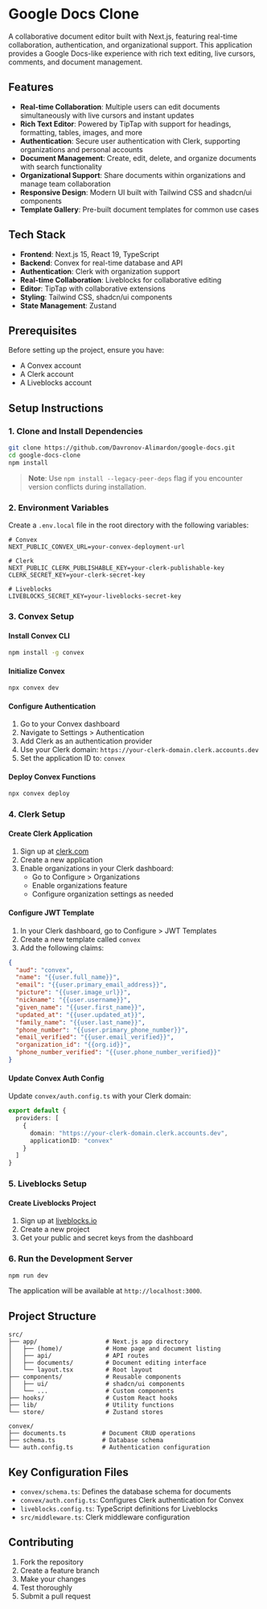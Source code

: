 # Google Docs Clone

A collaborative document editor built with Next.js, featuring real-time collaboration, authentication, and organizational support. This application provides a Google Docs-like experience with rich text editing, live cursors, comments, and document management.

## Features

- **Real-time Collaboration**: Multiple users can edit documents simultaneously with live cursors and instant updates
- **Rich Text Editor**: Powered by TipTap with support for headings, formatting, tables, images, and more
- **Authentication**: Secure user authentication with Clerk, supporting organizations and personal accounts
- **Document Management**: Create, edit, delete, and organize documents with search functionality
- **Organizational Support**: Share documents within organizations and manage team collaboration
- **Responsive Design**: Modern UI built with Tailwind CSS and shadcn/ui components
- **Template Gallery**: Pre-built document templates for common use cases

## Tech Stack

- **Frontend**: Next.js 15, React 19, TypeScript
- **Backend**: Convex for real-time database and API
- **Authentication**: Clerk with organization support
- **Real-time Collaboration**: Liveblocks for collaborative editing
- **Editor**: TipTap with collaborative extensions
- **Styling**: Tailwind CSS, shadcn/ui components
- **State Management**: Zustand

## Prerequisites

Before setting up the project, ensure you have:

- A Convex account
- A Clerk account
- A Liveblocks account

## Setup Instructions

### 1. Clone and Install Dependencies

```bash
git clone https://github.com/Davronov-Alimardon/google-docs.git
cd google-docs-clone
npm install
```

> **Note**: Use `npm install --legacy-peer-deps` flag if you encounter version conflicts during installation.

### 2. Environment Variables

Create a `.env.local` file in the root directory with the following variables:

```env
# Convex
NEXT_PUBLIC_CONVEX_URL=your-convex-deployment-url

# Clerk
NEXT_PUBLIC_CLERK_PUBLISHABLE_KEY=your-clerk-publishable-key
CLERK_SECRET_KEY=your-clerk-secret-key

# Liveblocks
LIVEBLOCKS_SECRET_KEY=your-liveblocks-secret-key
```

### 3. Convex Setup

#### Install Convex CLI
```bash
npm install -g convex
```

#### Initialize Convex
```bash
npx convex dev
```

#### Configure Authentication
1. Go to your Convex dashboard
2. Navigate to Settings > Authentication
3. Add Clerk as an authentication provider
4. Use your Clerk domain: `https://your-clerk-domain.clerk.accounts.dev`
5. Set the application ID to: `convex`

#### Deploy Convex Functions
```bash
npx convex deploy
```

### 4. Clerk Setup

#### Create Clerk Application
1. Sign up at [clerk.com](https://clerk.com)
2. Create a new application
3. Enable organizations in your Clerk dashboard:
   - Go to Configure > Organizations
   - Enable organizations feature
   - Configure organization settings as needed

#### Configure JWT Template
1. In your Clerk dashboard, go to Configure > JWT Templates
2. Create a new template called `convex`
3. Add the following claims:
```json
{
  "aud": "convex",
  "name": "{{user.full_name}}",
  "email": "{{user.primary_email_address}}",
  "picture": "{{user.image_url}}",
  "nickname": "{{user.username}}",
  "given_name": "{{user.first_name}}",
  "updated_at": "{{user.updated_at}}",
  "family_name": "{{user.last_name}}",
  "phone_number": "{{user.primary_phone_number}}",
  "email_verified": "{{user.email_verified}}",
  "organization_id": "{{org.id}}",
  "phone_number_verified": "{{user.phone_number_verified}}"
}
```

#### Update Convex Auth Config
Update `convex/auth.config.ts` with your Clerk domain:
```typescript
export default {
  providers: [
    {
      domain: "https://your-clerk-domain.clerk.accounts.dev",
      applicationID: "convex"
    }
  ]
}
```

### 5. Liveblocks Setup

#### Create Liveblocks Project
1. Sign up at [liveblocks.io](https://liveblocks.io)
2. Create a new project
3. Get your public and secret keys from the dashboard

### 6. Run the Development Server

```bash
npm run dev
```

The application will be available at `http://localhost:3000`.

## Project Structure

```
src/
├── app/                   # Next.js app directory
│   ├── (home)/            # Home page and document listing
│   ├── api/               # API routes
│   ├── documents/         # Document editing interface
│   └── layout.tsx         # Root layout
├── components/            # Reusable components
│   ├── ui/                # shadcn/ui components
│   └── ...                # Custom components
├── hooks/                 # Custom React hooks
├── lib/                   # Utility functions
└── store/                 # Zustand stores

convex/
├── documents.ts          # Document CRUD operations
├── schema.ts             # Database schema
└── auth.config.ts        # Authentication configuration
```

## Key Configuration Files

- `convex/schema.ts`: Defines the database schema for documents
- `convex/auth.config.ts`: Configures Clerk authentication for Convex
- `liveblocks.config.ts`: TypeScript definitions for Liveblocks
- `src/middleware.ts`: Clerk middleware configuration

## Contributing

1. Fork the repository
2. Create a feature branch
3. Make your changes
4. Test thoroughly
5. Submit a pull request
